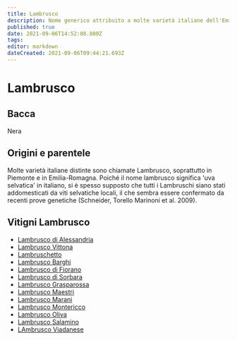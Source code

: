 ```yaml
---
title: Lambrusco
description: Nome generico attribuito a molte varietà italiane dell'Emilia e dintorni
published: true
date: 2021-09-06T14:52:08.800Z
tags: 
editor: markdown
dateCreated: 2021-09-06T09:44:21.693Z
---
```


# Lambrusco

## Bacca
Nera

## Origini e parentele
Molte varietà italiane distinte sono chiamate  Lambrusco, soprattutto in Piemonte e in Emilia-Romagna. Poiché il nome lambrusco significa 'uva selvatica' in italiano, si è spesso supposto che tutti i Lambruschi siano stati addomesticati da viti selvatiche locali, il che sembra essere confermato da recenti prove genetiche (Schneider, Torello Marinoni et al. 2009).


## Vitigni Lambrusco
- [Lambrusco di Alessandria](/vitigni/bacca-nera/lambrusco-di-alessandria)
- [Lambrusco Vittona](vitigni/bacca-nera/lambrusco-vittona)
- [Lambruschetto](/vitigni/bacca-nera/lambruschetto)
- [Lambrusco Barghi](/vitigni/bacca-nera/lambrusco-barghi)
- [Lambrusco di Fiorano](/vitigni/bacca-nera/lambrusco-di-fiorano)
- [Lambrusco di Sorbara](/vitigni/bacca-nera/lambrusco-di-sorbara)
- [Lambrusco Grasparossa](/vitigni/bacca-nera/lambrusco-grasparossa)
- [Lambrusco Maestri](/vitigni/bacca-nera/lambrusco-maestri)
- [Lambrusco Marani](/vitigni/bacca-nera/lambrusco-marani)
- [Lambrusco Montericco](/vitigni/bacca-nera/lambrusco-montericco)
- [Lambrusco Oliva](/vitigni/bacca-nera/lambrusco-oliva)
- [Lambrusco Salamino](/vitigni/bacca-nera/lambrusco-salamino)
- [LAmbrusco Viadanese](/vitigni/bacca-nera/lambrusco-viadanese)
